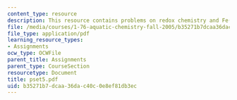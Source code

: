 ```yaml
---
content_type: resource
description: This resource contains problems on redox chemistry and Fe(II).
file: /media/courses/1-76-aquatic-chemistry-fall-2005/b35271b7dcaa36dac40c0e8ef81db3ec_pset5.pdf
file_type: application/pdf
learning_resource_types:
- Assignments
ocw_type: OCWFile
parent_title: Assignments
parent_type: CourseSection
resourcetype: Document
title: pset5.pdf
uid: b35271b7-dcaa-36da-c40c-0e8ef81db3ec
---
```

